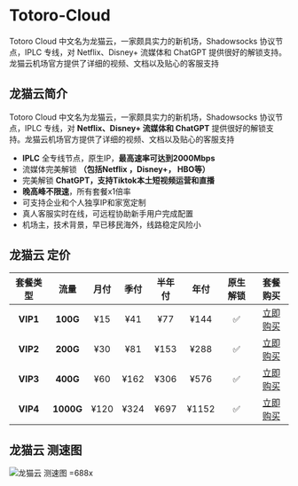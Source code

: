 # Totoro-Cloud
Totoro Cloud 中文名为龙猫云，一家颇具实力的新机场，Shadowsocks 协议节点，IPLC 专线，对 Netflix、Disney+ 流媒体和 ChatGPT 提供很好的解锁支持。龙猫云机场官方提供了详细的视频、文档以及贴心的客服支持 

<!-- ## 龙猫云 国庆中秋双节优惠！

月付/季度/半年 享受85折优惠，
点击复制折扣码: tot85
年付/2年/3年 享受8折优惠，
点击复制折扣码: to80
配合折扣码购买3年付即可享受48折优惠，非常划算哦
活动时间：即日至2025年10月20号23点59分 -->

## 龙猫云简介 

Totoro Cloud 中文名为龙猫云，一家颇具实力的新机场，Shadowsocks 协议节点，IPLC 专线，对 **Netflix、Disney+ 流媒体和 ChatGPT** 提供很好的解锁支持。龙猫云机场官方提供了详细的视频、文档以及贴心的客服支持

- **IPLC** 全专线节点，原生IP，**最高速率可达到2000Mbps**
- 流媒体完美解锁 **（包括Netflix ，Disney+， HBO等）**
- 完美解锁 **ChatGPT，支持Tiktok本土短视频运营和直播**
- **晚高峰不限速**，所有套餐x1倍率
- 可支持企业和个人独享IP和家宽定制
- 真人客服实时在线，可远程协助新手用户完成配置
- 机场主，技术背景，早已移民海外，线路稳定风险小

## 龙猫云 定价

| 套餐类型 |   流量    | 月付 | 季付 | 半年付 | 年付  | 原生解锁 |                                                     套餐购买                                                      |
| :------: | :-------: | :--: | :--: | :----: | :---: | :------: | :---------------------------------------------------------------------------------------------------------------: |
| **VIP1** | **100G**  | ¥15  | ¥41  |  ¥77   | ¥144  |    ✅    | [立即购买](https://itheo.top/totoro) |
| **VIP2** | **200G**  | ¥30  | ¥81  |  ¥153  | ¥288  |    ✅    | [立即购买](https://itheo.top/totoro) |
| **VIP3** | **400G**  | ¥60  | ¥162 |  ¥306  | ¥576  |    ✅    | [立即购买](https://itheo.top/totoro) |
| **VIP4** | **1000G** | ¥120 | ¥324 |  ¥697  | ¥1152 |    ✅    | [立即购买](https://itheo.top/totoro) |

## 龙猫云 测速图

![龙猫云 测速图 =688x](https://i.theojs.cn/airport/totoro.webp)
